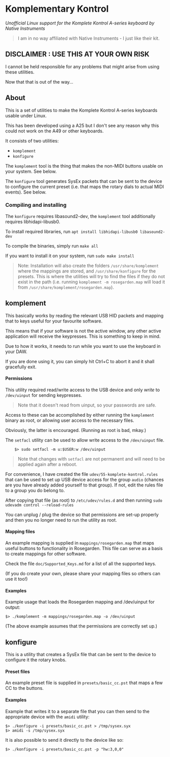 # Komplementary Kontrol #
_Unofficial Linux support for the Komplete Kontrol A-series keyboard by Native Instruments_

> I am in no way affiliated with Native Instruments - I just like their kit.

## DISCLAIMER : USE THIS AT YOUR OWN RISK ##
I cannot be held responsible for any problems that might arise
from using these utilities.

Now that that is out of the way...

## About ##
This is a set of utilities to make the Komplete Kontrol A-series 
keyboards usable under Linux.

This has been developed using a A25 but I don't see any reason why 
this could not work on the A49 or other keyboards.

It consists of two utilities:
- `komplement`
- `konfigure` 

The `komplement` tool is the thing that makes the non-MIDI buttons 
usable on your system. See below.

The `konfigure` tool generates SysEx packets that can be sent
to the device to configure the current preset (i.e. that maps the 
rotary dials to actual MIDI events). See below.

### Compiling and installing ###
The `konfigure` requires libasound2-dev, the `komplement` tool additionally
requires libhidapi-libusb0.

To install required libraries, run
    `apt install libhidapi-libusb0 libasound2-dev`

To compile the binaries, simply run 
    `make all`
    
If you want to install it on your system, run 
    `sudo make install`
    
> Note: Installation will also create the folders `/usr/share/komplement` where 
> the mappings are stored, and `/usr/share/konfigure` for the presets. This is 
> where the utilities will try to find the files if they do not exist in the 
> path (i.e. running `komplement -m rosegarden.map` will load it 
> from `/usr/share/komplement/rosegarden.map`).

## komplement ##
This basically works by reading the relevant USB HID packets and 
mapping that to keys useful for your favourite software. 

This means that if your software is not the active window, any other 
active application will receive the keypresses. This is something 
to keep in mind.

Due to how it works, it needs to run while you want to use the keyboard 
in your DAW. 

If you are done using it, you can simply hit Ctrl+C to abort it and it shall
gracefully exit.

#### Permissions ####
This utility required read/write access to the USB device and only *write*
to `/dev/uinput` for sending keypresses.
> Note that it doesn't read from uinput, so your passwords are safe.

Access to these can be accomplished by either running the `komplement` binary 
as root, or allowing user access to the necessary files. 

Obviously, the latter is encouraged. (Running as root is bad, mkay.)

The `setfacl` utility can be used to allow write access to the `/dev/uinput` file. 
```
    $> sudo setfacl -m u:$USER:w /dev/uinput
```
> Note that changes with `setfacl` are not permanent and will need to be applied 
> again after a reboot.

For convenience, I have created the file `udev/55-komplete-kontrol.rules` that
can be used to set up USB device access for the group `audio` (chances are you 
have already added yourself to that group). If not, edit the rules file to 
a group you do belong to.

After copying that file (as root) to `/etc/udev/rules.d` and then running
    `sudo udevadm control --reload-rules`

You can unplug / plug the device so that permissions are set-up properly and 
then you no longer need to run the utility as root.


#### Mapping files ####
An example mapping is supplied in `mappings/rosegarden.map` that maps 
useful buttons to functionality in Rosegarden. This file can serve as a 
basis to create mappings for other software. 

Check the file `doc/Supported_Keys.md` for a list of all the supported keys.

(If you do create your own, please share your mapping files so others 
can use it too!)


#### Examples ####
Example usage that loads the Rosegarden mapping and /dev/uinput for output:
```
$> ./komplement -m mappings/rosegarden.map -o /dev/uinput
```

(The above example assumes that the permissions are correctly set up.)

## konfigure ##
This is a utility that creates a SysEx file that can be sent to the device
to configure it the rotary knobs.

#### Preset files ####
An example preset file is supplied in `presets/basic_cc.pst` that 
maps a few CC to the buttons.

#### Examples ####
Example that writes it to a separate file that you can then send
to the appropriate device with the `amidi` utility:
```
$> ./konfigure -i presets/basic_cc.pst > /tmp/sysex.syx
$> amidi -s /tmp/sysex.syx
```

It is also possible to send it directly to the device like so:
```
$> ./konfigure -i presets/basic_cc.pst -p "hw:3,0,0"
```
